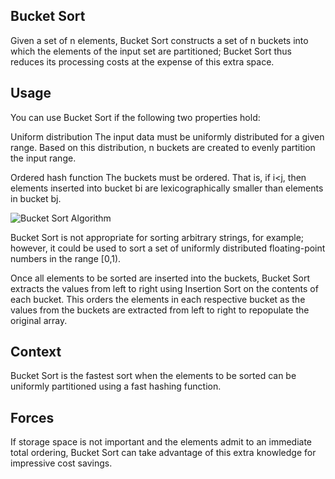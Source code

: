 Bucket Sort
--------------

Given a set of n elements, Bucket Sort constructs a set of n buckets into which the elements of the input set are partitioned; Bucket Sort thus reduces its processing costs at the expense of this extra space.

Usage
-------------
You can use Bucket Sort if the following two properties hold:

Uniform distribution
The input data must be uniformly distributed for a given range. Based on this distribution, n buckets are created to evenly partition the input range.

Ordered hash function
The buckets must be ordered. That is, if i<j, then elements inserted into bucket bi are lexicographically smaller than elements in bucket bj.

![Bucket Sort Algorithm](https://www.safaribooksonline.com/library/view/algorithms-in-a/9780596516246/httpatomoreillycomsourceoreillyimages595757.png "Bucket Sort")

Bucket Sort is not appropriate for sorting arbitrary strings, for example; however, it could be used to sort a set of uniformly distributed floating-point numbers in the range [0,1).

Once all elements to be sorted are inserted into the buckets, Bucket Sort extracts the values from left to right using Insertion Sort on the contents of each bucket. This orders the elements in each respective bucket as the values from the buckets are extracted from left to right to repopulate the original array.

Context
---------
Bucket Sort is the fastest sort when the elements to be sorted can be uniformly partitioned using a fast hashing function.

Forces
---------
If storage space is not important and the elements admit to an immediate total ordering, Bucket Sort can take advantage of this extra knowledge for impressive cost savings.

